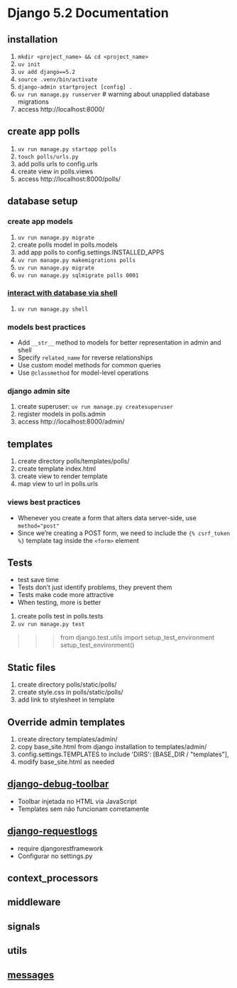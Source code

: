# Django 5.2 Documentation

## installation
1. `mkdir <project_name> && cd <project_name>`
2. `uv init`
3. `uv add django==5.2`
4. `source .venv/bin/activate`
5. `django-admin startproject [config] .`
6. `uv run manage.py runserver` # warning about unapplied database migrations
7. access http://localhost:8000/

## create app polls
1. `uv run manage.py startapp polls`
2. `touch polls/urls.py`
3. add polls urls to config.urls
4. create view in polls.views
5. access http://localhost:8000/polls/

## database setup

### create app models
1. `uv run manage.py migrate`
2. create polls model in polls.models 
3. add app polls to config.settings.INSTALLED_APPS
4. `uv run manage.py makemigrations polls`
5. `uv run manage.py migrate`
6. `uv run manage.py sqlmigrate polls 0001`

### [interact with database via shell](/tuto/django_shell.md)
1. `uv run manage.py shell`

### models best practices
- Add `__str__` method to models for better representation in admin and shell
- Specify `related_name` for reverse relationships
- Use custom model methods for common queries
- Use `@classmethod` for model-level operations

### django admin site
1. create superuser: `uv run manage.py createsuperuser`
2. register models in polls.admin
3. access http://localhost:8000/admin/

## templates
1. create directory polls/templates/polls/
2. create template index.html
3. create view to render template
4. map view to url in polls.urls

### views best practices
- Whenever you create a form that alters data server-side, use `method="post"`
- Since we’re creating a POST form, we need to include the `{% csrf_token %}` template tag inside the `<form>` element

## Tests
- test save time
- Tests don’t just identify problems, they prevent them
- Tests make code more attractive
- When testing, more is better

1. create polls test in polls.tests
2. `uv run manage.py test`

>>> from django.test.utils import setup_test_environment
>>> setup_test_environment()

## Static files
1. create directory polls/static/polls/
2. create style.css in polls/static/polls/
3. add link to stylesheet in template

## Override admin templates
1. create directory templates/admin/
2. copy base_site.html from django installation to templates/admin/
3. config.settings.TEMPLATES to include 'DIRS': [BASE_DIR / "templates"],
4. modify base_site.html as needed

## [django-debug-toolbar](https://pypi.org/project/django-debug-toolbar/)
- Toolbar injetada no HTML via JavaScript
- Templates sem <body> não funcionam corretamente

## [django-requestlogs](https://pypi.org/project/django-requestlogs/)
- require djangorestframework
- Configurar no settings.py

## context_processors

## middleware

## signals

## utils

## [messages](https://docs.djangoproject.com/en/4.1/ref/contrib/messages/)
